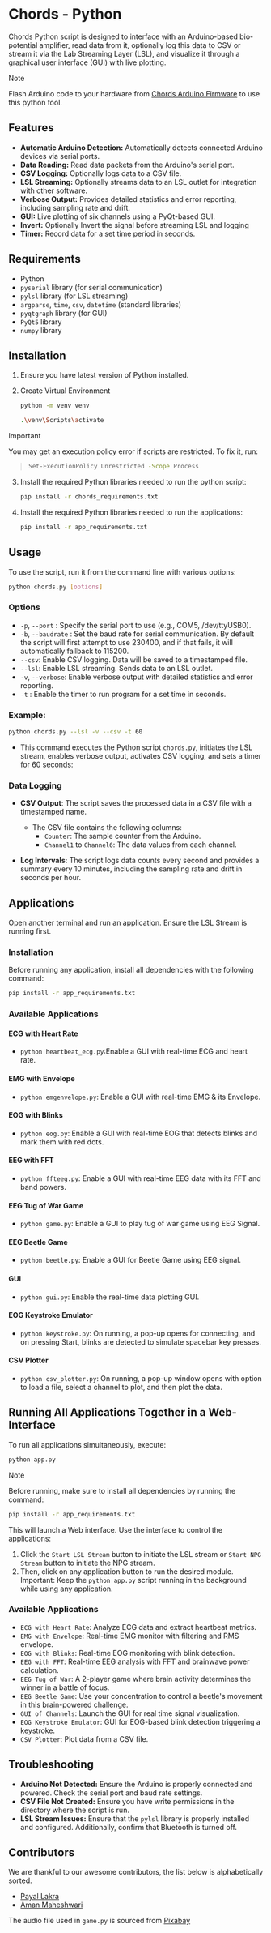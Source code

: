 # Chords - Python

Chords Python script is designed to interface with an Arduino-based bio-potential amplifier, read data from it, optionally log this data to CSV or stream it via the Lab Streaming Layer (LSL), and visualize it through a graphical user interface (GUI) with live plotting.

> [!NOTE]
> Flash Arduino code to your hardware from [Chords Arduino Firmware](https://github.com/upsidedownlabs/Chords-Arduino-Firmware) to use this python tool.

## Features

- **Automatic Arduino Detection:** Automatically detects connected Arduino devices via serial ports.
- **Data Reading:** Read data packets from the Arduino's serial port.
- **CSV Logging:** Optionally logs data to a CSV file.
- **LSL Streaming:** Optionally streams data to an LSL outlet for integration with other software.
- **Verbose Output:** Provides detailed statistics and error reporting, including sampling rate and drift.
- **GUI:** Live plotting of six channels using a PyQt-based GUI.
- **Invert:** Optionally Invert the signal before streaming LSL and logging
- **Timer:** Record data for a set time period in seconds.

## Requirements

-  Python
- `pyserial` library (for serial communication)
- `pylsl` library (for LSL streaming)
- `argparse`, `time`, `csv`, `datetime` (standard libraries)
- `pyqtgraph` library (for GUI)
- `PyQt5` library
- `numpy` library

## Installation

1. Ensure you have latest version of Python installed.
2. Create Virtual Environment
   ```bash
   python -m venv venv    
   ```

   ```bash
   .\venv\Scripts\activate  
   ```

> [!IMPORTANT]
> You may get an execution policy error if scripts are restricted. To fix it, run:

> ```bash
> Set-ExecutionPolicy Unrestricted -Scope Process
> ```

3. Install the required Python libraries needed to run the python script:
    ```bash
    pip install -r chords_requirements.txt
    ```

4. Install the required Python libraries needed to run the applications:
    ```bash
    pip install -r app_requirements.txt
    ```

## Usage

To use the script, run it from the command line with various options:
  ```bash
  python chords.py [options]
  ```
### Options

- `-p`, `--port` <port>: Specify the serial port to use (e.g., COM5, /dev/ttyUSB0).
- `-b`, `--baudrate` <baudrate>: Set the baud rate for serial communication. By default the script will first attempt to use 230400, and if that fails, it will automatically fallback to 115200.
- `--csv`: Enable CSV logging. Data will be saved to a timestamped file.
- `--lsl`: Enable LSL streaming. Sends data to an LSL outlet.
- `-v`, `--verbose`: Enable verbose output with detailed statistics and error reporting.
- `-t` : Enable the timer to run program for a set time in seconds.

### Example:
  ```bash
  python chords.py --lsl -v --csv -t 60
  ```
- This command executes the Python script `chords.py`, initiates the LSL stream, enables verbose output, activates CSV logging, and sets a timer for 60 seconds:  

### Data Logging

- **CSV Output**: The script saves the processed data in a CSV file with a timestamped name.
  - The CSV file contains the following columns:
    - `Counter`: The sample counter from the Arduino.
    - `Channel1` to `Channel6`: The data values from each channel.

- **Log Intervals**: The script logs data counts every second and provides a summary every 10 minutes, including the sampling rate and drift in seconds per hour.

## Applications  
Open another terminal and run an application. Ensure the LSL Stream is running first.

### Installation  
Before running any application, install all dependencies with the following command:

```bash
pip install -r app_requirements.txt
```

### Available Applications  

#### ECG with Heart Rate

- `python heartbeat_ecg.py`:Enable a GUI with real-time ECG and heart rate.

#### EMG with Envelope

- `python emgenvelope.py`: Enable a GUI with real-time EMG & its Envelope.

#### EOG with Blinks

- `python eog.py`: Enable a GUI with real-time EOG that detects blinks and mark them with red dots.

#### EEG with FFT

- `python ffteeg.py`: Enable a GUI with real-time EEG data with its FFT and band powers.

#### EEG Tug of War Game

- `python game.py`: Enable a GUI to play tug of war game using EEG Signal.

#### EEG Beetle Game

- `python beetle.py`: Enable a GUI for Beetle Game using EEG signal.

#### GUI  

- `python gui.py`: Enable the real-time data plotting GUI.

#### EOG Keystroke Emulator

- `python keystroke.py`: On running, a pop-up opens for connecting, and on pressing Start, blinks are detected to simulate spacebar key presses.

#### CSV Plotter

- `python csv_plotter.py`: On running, a pop-up window opens with option to load a file, select a channel to plot, and then plot the data.

## Running All Applications Together in a Web-Interface

To run all applications simultaneously, execute:

```bash
python app.py
```

> [!NOTE] 
> Before running, make sure to install all dependencies by running the command:
```bash
pip install -r app_requirements.txt
```

This will launch a Web interface. Use the interface to control the applications:

1. Click the `Start LSL Stream` button to initiate the LSL stream or `Start NPG Stream` button to initiate the NPG stream.
2. Then, click on any application button to run the desired module.
Important: Keep the `python app.py` script running in the background while using any application.

### Available Applications
- `ECG with Heart Rate`: Analyze ECG data and extract heartbeat metrics.
- `EMG with Envelope`: Real-time EMG monitor with filtering and RMS envelope.
- `EOG with Blinks`: Real-time EOG monitoring with blink detection.
- `EEG with FFT`: Real-time EEG analysis with FFT and brainwave power calculation.
- `EEG Tug of War`: A 2-player game where brain activity determines the winner in a battle of focus.  
- `EEG Beetle Game`: Use your concentration to control a beetle's movement in this brain-powered challenge.
- `GUI of Channels`: Launch the GUI for real time signal visualization.
- `EOG Keystroke Emulator`: GUI for EOG-based blink detection triggering a keystroke.
- `CSV Plotter`: Plot data from a CSV file.

## Troubleshooting

- **Arduino Not Detected:** Ensure the Arduino is properly connected and powered. Check the serial port and baud rate settings.
- **CSV File Not Created:** Ensure you have write permissions in the directory where the script is run.
- **LSL Stream Issues:** Ensure that the `pylsl` library is properly installed and configured. Additionally, confirm that Bluetooth is turned off.

## Contributors

We are thankful to our awesome contributors, the list below is alphabetically sorted.

- [Payal Lakra](https://github.com/payallakra)
- [Aman Maheshwari](https://github.com/Amanmahe)

The audio file used in `game.py` is sourced from [Pixabay](https://pixabay.com/sound-effects/brass-fanfare-with-timpani-and-windchimes-reverberated-146260/)